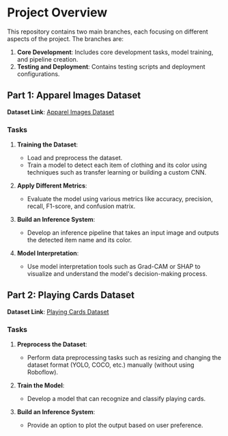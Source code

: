 
# Project Overview

This repository contains two main branches, each focusing on different aspects of the project. The branches are:

1. **Core Development**: Includes core development tasks, model training, and pipeline creation.
2. **Testing and Deployment**: Contains testing scripts and deployment configurations.

## Part 1: Apparel Images Dataset

**Dataset Link**: [Apparel Images Dataset](#)

### Tasks

1. **Training the Dataset**:
    - Load and preprocess the dataset.
    - Train a model to detect each item of clothing and its color using techniques such as transfer learning or building a custom CNN.

2. **Apply Different Metrics**:
    - Evaluate the model using various metrics like accuracy, precision, recall, F1-score, and confusion matrix.

3. **Build an Inference System**:
    - Develop an inference pipeline that takes an input image and outputs the detected item name and its color.

4. **Model Interpretation**:
    - Use model interpretation tools such as Grad-CAM or SHAP to visualize and understand the model's decision-making process.

## Part 2: Playing Cards Dataset

**Dataset Link**: [Playing Cards Dataset](#)

### Tasks

1. **Preprocess the Dataset**:
    - Perform data preprocessing tasks such as resizing and changing the dataset format (YOLO, COCO, etc.) manually (without using Roboflow).

2. **Train the Model**:
    - Develop a model that can recognize and classify playing cards.

3. **Build an Inference System**:
    - Provide an option to plot the output based on user preference.

